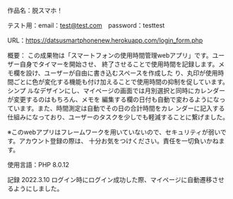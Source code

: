 作品名：脱スマホ！

テスト用：email：test@test.com　password：testtest

URL：https://datsusmartphonenew.herokuapp.com/login_form.php

概要：
この成果物は「スマートフォンの使用時間管理webアプリ」です。ユーザー自身でタイマーを開始させ、
終了させることで使用時間を記録します。メモ欄を設け、ユーザーが自由に書き込むスペースを作成した
り、丸印が使用時間ごとに色が変化する機能も付け加えることで使用時間の抑制を促しています。シンプ
ルなデザインにし、マイページの画面では月別選択と同時にカレンダーが変更するのはもちろん、メモを
編集する欄の日付も自動で変わるようになっています。また、時間測定は自動でその日の合計時間をカレ
ンダーに記入する仕組みになっており、ユーザーのタスクを少しでも軽減することに繋げました。

※このwebアプリはフレームワークを用いていないので、セキュリティが弱いです。アカウント登録の際は、
十分お気をつけください。責任を一切負いかねます。

使用言語：PHP 8.0.12

記録
2022.3.10
ログイン時にログイン成功した際、マイページに自動遷移させるようにしました。
